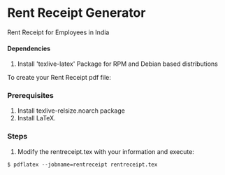 # Rent Receipt Generator
Rent Receipt for Employees in India

#### Dependencies
1. Install 'texlive-latex' Package for RPM and Debian based distributions

To create your Rent Receipt pdf file:

### Prerequisites
1. Install texlive-relsize.noarch package
2. Install LaTeX.

### Steps
1. Modify the rentreceipt.tex with your information and execute:
```
$ pdflatex --jobname=rentreceipt rentreceipt.tex
```

